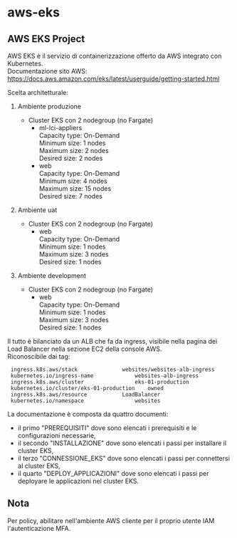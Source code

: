 # aws-eks

## AWS EKS Project

AWS EKS è il servizio di containerizzazione offerto da AWS integrato con Kubernetes.  
Documentazione sito AWS: https://docs.aws.amazon.com/eks/latest/userguide/getting-started.html  

Scelta architetturale:  

1. Ambiente produzione
	- Cluster EKS con 2 nodegroup (no Fargate)
	  - ml-lci-appliers  
		Capacity type: On-Demand  
		Minimum size:   1 nodes  
		Maximum size:   2 nodes  
		Desired size:   2 nodes  
	  - web  
		Capacity type: On-Demand  
		Minimum size:   4 nodes  
		Maximum size:  15 nodes  
		Desired size:   7 nodes  

2. Ambiente uat
	- Cluster EKS con 2 nodegroup (no Fargate)
	  - web  
		Capacity type: On-Demand  
		Minimum size:   1 nodes  
		Maximum size:   3 nodes  
		Desired size:   1 nodes  

3. Ambiente development
	- Cluster EKS con 2 nodegroup (no Fargate)
	  - web  
		Capacity type: On-Demand  
		Minimum size:   1 nodes  
		Maximum size:   3 nodes  
		Desired size:   1 nodes  

Il tutto è bilanciato da un ALB che fa da ingress, visibile nella pagina dei Load Balancer nella sezione EC2 della console AWS.  
Riconoscibile dai tag:
```
 ingress.k8s.aws/stack 				websites/websites-alb-ingress
 kubernetes.io/ingress-name 			websites-alb-ingress
 ingress.k8s.aws/cluster        		eks-01-production
 kubernetes.io/cluster/eks-01-production 	owned
 ingress.k8s.aws/resource 			LoadBalancer
 kubernetes.io/namespace        		websites
```

La documentazione è composta da quattro documenti:  
- il primo "PREREQUISITI" dove sono elencati i prerequisiti e le configurazioni necessarie,  
- il secondo "INSTALLAZIONE" dove sono elencati i passi per installare il cluster EKS,  
- il terzo "CONNESSIONE_EKS" dove sono elencati i passi per connettersi al cluster EKS,  
- il quarto "DEPLOY_APPLICAZIONI" dove sono elencati i passi per deployare le applicazioni nel cluster EKS.  


## Nota
Per policy, abilitare nell'ambiente AWS cliente per il proprio utente IAM l'autenticazione MFA.
